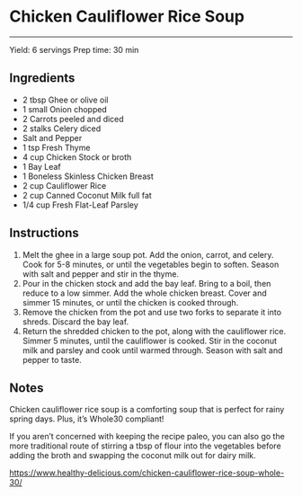 # Chicken Cauliflower Rice Soup
---
Yield: 6 servings
Prep time: 30 min

## Ingredients
- 2 tbsp Ghee or olive oil
- 1 small Onion chopped
- 2 Carrots peeled and diced
- 2 stalks Celery diced
- Salt and Pepper
- 1 tsp Fresh Thyme
- 4 cup Chicken Stock or broth
- 1 Bay Leaf
- 1 Boneless Skinless Chicken Breast
- 2 cup Cauliflower Rice
- 2 cup Canned Coconut Milk full fat
- 1/4 cup Fresh Flat-Leaf Parsley

## Instructions
1. Melt the ghee in a large soup pot. Add the onion, carrot, and celery. Cook for 5-8 minutes, or until the vegetables begin to soften. Season with salt and pepper and stir in the thyme.
2. Pour in the chicken stock and add the bay leaf. Bring to a boil, then reduce to a low simmer. Add the whole chicken breast. Cover and simmer 15 minutes, or until the chicken is cooked through.
3. Remove the chicken from the pot and use two forks to separate it into shreds. Discard the bay leaf.
4. Return the shredded chicken to the pot, along with the cauliflower rice. Simmer 5 minutes, until the cauliflower is cooked. Stir in the coconut milk and parsley and cook until warmed through. Season with salt and pepper to taste.

## Notes

Chicken cauliflower rice soup is a comforting soup that is perfect for rainy spring days. Plus, it’s Whole30 compliant!

If you aren’t concerned with keeping the recipe paleo, you can also go the more traditional route of stirring a tbsp of flour into the vegetables before adding the broth and swapping the coconut milk out for dairy milk.

https://www.healthy-delicious.com/chicken-cauliflower-rice-soup-whole-30/
